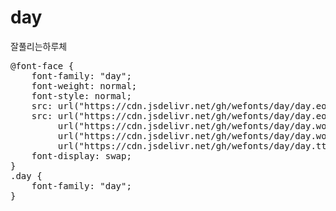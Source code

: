 # day
잘풀리는하루체

<pre>
@font-face {
    font-family: "day";
    font-weight: normal;
    font-style: normal;
    src: url("https://cdn.jsdelivr.net/gh/wefonts/day/day.eot");
    src: url("https://cdn.jsdelivr.net/gh/wefonts/day/day.eot?#iefix") format("embedded-opentype"),
         url("https://cdn.jsdelivr.net/gh/wefonts/day/day.woff2") format("woff2"),
         url("https://cdn.jsdelivr.net/gh/wefonts/day/day.woff") format("woff"),
         url("https://cdn.jsdelivr.net/gh/wefonts/day/day.ttf") format("truetype");
    font-display: swap;
} 
.day {
    font-family: "day";
}
</pre>
